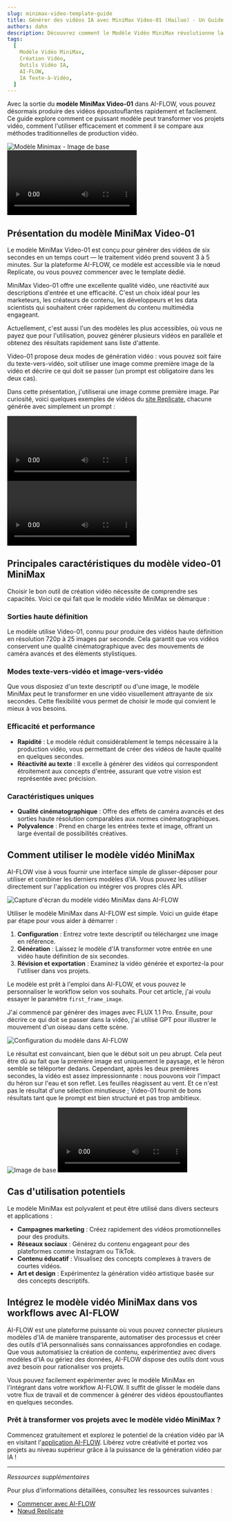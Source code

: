 ```yaml
---
slug: minimax-video-template-guide
title: Générer des vidéos IA avec MiniMax Video-01 (Hailuo) - Un Guide Complet
authors: dahn
description: Découvrez comment le Modèle Vidéo MiniMax révolutionne la création vidéo. Ce guide couvre ses fonctionnalités, des conseils d'utilisation, et des comparaisons avec les méthodes traditionnelles pour améliorer vos projets vidéo.
tags:
  [
    Modèle Vidéo MiniMax,
    Création Vidéo,
    Outils Vidéo IA,
    AI-FLOW,
    IA Texte-à-Vidéo,
  ]
---
```


<head>
  <meta name="twitter:card" content="summary_large_image"/>
  <meta name="twitter:title" content="Transformez Vos Projets Vidéo avec le Modèle Vidéo MiniMax" />
  <meta name="twitter:description" content="Explorez le Modèle Vidéo MiniMax pour une création vidéo efficace et de haute qualité. Découvrez ses fonctionnalités, son utilisation, et comment il se compare aux méthodes traditionnelles." />
  <meta name="twitter:creator" content="@AIFlowApp"/>
  <meta name="twitter:image" content="https://docs.ai-flow.net/img/blog-images/minimax-video-template-guide-3.png"/>
  <meta name="twitter:image:alt" content="Modèle Vidéo MiniMax en Action"/>
  <meta property="og:title" content="Transformez Vos Projets Vidéo avec le Modèle Vidéo MiniMax"/>
  <meta property="og:description" content="Découvrez comment le Modèle Vidéo MiniMax peut améliorer vos projets vidéo avec une efficacité et une qualité pilotées par l'IA. Découvrez ses fonctionnalités et des conseils d'intégration."/>
  <meta property="og:image" content="https://docs.ai-flow.net/img/blog-images/minimax-video-template-guide-3.png"/>
</head>

Avec la sortie du **modèle MiniMax Video-01** dans AI-FLOW, vous pouvez désormais produire des vidéos époustouflantes rapidement et facilement. Ce guide explore comment ce puissant modèle peut transformer vos projets vidéo, comment l'utiliser efficacement et comment il se compare aux méthodes traditionnelles de production vidéo.

<div class="flex flex-row justify-center gap-4 w-full md:w-[50%]">
    <span class="flex flex-1 justify-center items-center">
        <img src="/fr/img/blog-images/minimax-video-template-guide-0.png" alt="Modèle Minimax - Image de base" class="w-full max-w-[468px] h-auto object-cover"/>
    </span>
    <span class="flex flex-1 justify-center items-center">
        <video controls autoplay loop class="w-full max-w-[468px] h-auto object-cover" alt="Modèle Minimax - Vidéo générée">
            <source src="/fr/img/blog-images/minimax-video-template-guide-4.mp4" type="video/mp4"/>
        </video>
    </span>
</div>

## Présentation du modèle MiniMax Video-01

Le modèle MiniMax Video-01 est conçu pour générer des vidéos de six secondes en un temps court — le traitement vidéo prend souvent 3 à 5 minutes. Sur la plateforme AI-FLOW, ce modèle est accessible via le nœud Replicate, ou vous pouvez commencer avec le template dédié.

MiniMax Video-01 offre une excellente qualité vidéo, une réactivité aux descriptions d'entrée et une efficacité. C'est un choix idéal pour les marketeurs, les créateurs de contenu, les développeurs et les data scientists qui souhaitent créer rapidement du contenu multimédia engageant.

Actuellement, c'est aussi l'un des modèles les plus accessibles, où vous ne payez que pour l'utilisation, pouvez générer plusieurs vidéos en parallèle et obtenez des résultats rapidement sans liste d'attente.

Video-01 propose deux modes de génération vidéo : vous pouvez soit faire du texte-vers-vidéo, soit utiliser une image comme première image de la vidéo et décrire ce qui doit se passer (un prompt est obligatoire dans les deux cas).

Dans cette présentation, j'utiliserai une image comme première image. Par curiosité, voici quelques exemples de vidéos du [site Replicate](https://replicate.com/minimax/video-01), chacune générée avec simplement un prompt :

<div class="flex flex-row justify-center gap-4 w-full md:w-[50%]">
    <span class="flex flex-1 justify-center items-center">
        <video controls autoplay loop class="w-full max-w-[468px] h-auto object-cover" alt="Exemple de vidéo 1">
            <source src="/fr/img/blog-images/minimax-video-template-guide-5.mp4" type="video/mp4"/>
        </video>
    </span>
    <span class="flex flex-1 justify-center items-center">
        <video controls autoplay loop class="w-full max-w-[468px] h-auto object-cover" alt="Exemple de vidéo 2">
            <source src="/fr/img/blog-images/minimax-video-template-guide-6.mp4" type="video/mp4"/>
        </video>
    </span>
</div>

## Principales caractéristiques du modèle video-01 MiniMax

Choisir le bon outil de création vidéo nécessite de comprendre ses capacités. Voici ce qui fait que le modèle vidéo MiniMax se démarque :

### Sorties haute définition

Le modèle utilise Video-01, connu pour produire des vidéos haute définition en résolution 720p à 25 images par seconde. Cela garantit que vos vidéos conservent une qualité cinématographique avec des mouvements de caméra avancés et des éléments stylistiques.

### Modes texte-vers-vidéo et image-vers-vidéo

Que vous disposiez d'un texte descriptif ou d'une image, le modèle MiniMax peut le transformer en une vidéo visuellement attrayante de six secondes. Cette flexibilité vous permet de choisir le mode qui convient le mieux à vos besoins.

### Efficacité et performance

- **Rapidité** : Le modèle réduit considérablement le temps nécessaire à la production vidéo, vous permettant de créer des vidéos de haute qualité en quelques secondes.
- **Réactivité au texte** : Il excelle à générer des vidéos qui correspondent étroitement aux concepts d'entrée, assurant que votre vision est représentée avec précision.

### Caractéristiques uniques

- **Qualité cinématographique** : Offre des effets de caméra avancés et des sorties haute résolution comparables aux normes cinématographiques.
- **Polyvalence** : Prend en charge les entrées texte et image, offrant un large éventail de possibilités créatives.

## Comment utiliser le modèle vidéo MiniMax

AI-FLOW vise à vous fournir une interface simple de glisser-déposer pour utiliser et combiner les derniers modèles d'IA. Vous pouvez les utiliser directement sur l'application ou intégrer vos propres clés API.

![Capture d'écran du modèle vidéo MiniMax dans AI-FLOW](/img/blog-images/minimax-video-template-guide-7.png)

Utiliser le modèle MiniMax dans AI-FLOW est simple. Voici un guide étape par étape pour vous aider à démarrer :

1. **Configuration** : Entrez votre texte descriptif ou téléchargez une image en référence.
2. **Génération** : Laissez le modèle d'IA transformer votre entrée en une vidéo haute définition de six secondes.
3. **Révision et exportation** : Examinez la vidéo générée et exportez-la pour l'utiliser dans vos projets.

Le modèle est prêt à l'emploi dans AI-FLOW, et vous pouvez le personnaliser le workflow selon vos souhaits. Pour cet article, j'ai voulu essayer le paramètre `first_frame_image`.

J'ai commencé par générer des images avec FLUX 1.1 Pro. Ensuite, pour décrire ce qui doit se passer dans la vidéo, j'ai utilisé GPT pour illustrer le mouvement d'un oiseau dans cette scène.

![Configuration du modèle dans AI-FLOW](/img/blog-images/minimax-video-template-guide-3.png)

Le résultat est convaincant, bien que le début soit un peu abrupt. Cela peut être dû au fait que la première image est uniquement le paysage, et le héron semble se téléporter dedans. Cependant, après les deux premières secondes, la vidéo est assez impressionnante : nous pouvons voir l'impact du héron sur l'eau et son reflet. Les feuilles réagissent au vent. Et ce n'est pas le résultat d'une sélection minutieuse ; Video-01 fournit de bons résultats tant que le prompt est bien structuré et pas trop ambitieux.

<div class="flex flex-row justify-center gap-4 w-full md:w-[50%]">
    <span class="flex flex-1 justify-center items-center">
        <img src="/fr/img/blog-images/minimax-video-template-guide-0.png" alt="Image de base" class="w-full max-w-[468px] h-auto object-cover"/>
    </span>
    <span class="flex flex-1 justify-center items-center">
        <video controls autoplay loop class="w-full max-w-[468px] h-auto object-cover" alt="Vidéo générée">
            <source src="/fr/img/blog-images/minimax-video-template-guide-4.mp4" type="video/mp4"/>
        </video>
    </span>
</div>

<!-- Voici un petit exemple de ce qui se passe lorsque le prompt est trop ambitieux :

<video controls autoplay loop class="w-[300px] h-auto object-cover" alt="Prompt trop ambitieux">
    <source src="/fr/img/blog-images/minimax-video-template-guide-8.mp4" type="video/mp4"/>
</video> -->

## Cas d'utilisation potentiels

Le modèle MiniMax est polyvalent et peut être utilisé dans divers secteurs et applications :

- **Campagnes marketing** : Créez rapidement des vidéos promotionnelles pour des produits.
- **Réseaux sociaux** : Générez du contenu engageant pour des plateformes comme Instagram ou TikTok.
- **Contenu éducatif** : Visualisez des concepts complexes à travers de courtes vidéos.
- **Art et design** : Expérimentez la génération vidéo artistique basée sur des concepts descriptifs.

## Intégrez le modèle vidéo MiniMax dans vos workflows avec AI-FLOW

AI-FLOW est une plateforme puissante où vous pouvez connecter plusieurs modèles d'IA de manière transparente, automatiser des processus et créer des outils d'IA personnalisés sans connaissances approfondies en codage. Que vous automatisiez la création de contenu, expérimentiez avec divers modèles d'IA ou gériez des données, AI-FLOW dispose des outils dont vous avez besoin pour rationaliser vos projets.

Vous pouvez facilement expérimenter avec le modèle MiniMax en l'intégrant dans votre workflow AI-FLOW. Il suffit de glisser le modèle dans votre flux de travail et de commencer à générer des vidéos époustouflantes en quelques secondes.

### Prêt à transformer vos projets avec le modèle vidéo MiniMax ?

Commencez gratuitement et explorez le potentiel de la création vidéo par IA en visitant l'[application AI-FLOW](https://app.ai-flow.net/). Libérez votre créativité et portez vos projets au niveau supérieur grâce à la puissance de la génération vidéo par IA !

---

_Ressources supplémentaires_

Pour plus d'informations détaillées, consultez les ressources suivantes :

- [Commencer avec AI-FLOW](/blog/getting-started-with-ai-flow)
- [Nœud Replicate](/blog/replicate-node)
